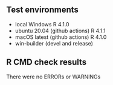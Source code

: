 ## Test environments

* local Windows R 4.1.0
* ubuntu 20.04 (github actions) R 4.1.1
* macOS latest (github actions) R 4.1.0
* win-builder (devel and release)

## R CMD check results 

There were no ERRORs or WARNINGs

